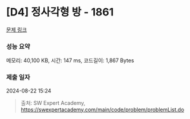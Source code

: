 # [D4] 정사각형 방 - 1861 

[문제 링크](https://swexpertacademy.com/main/code/problem/problemDetail.do?contestProbId=AV5LtJYKDzsDFAXc) 

### 성능 요약

메모리: 40,100 KB, 시간: 147 ms, 코드길이: 1,867 Bytes

### 제출 일자

2024-08-22 15:24



> 출처: SW Expert Academy, https://swexpertacademy.com/main/code/problem/problemList.do